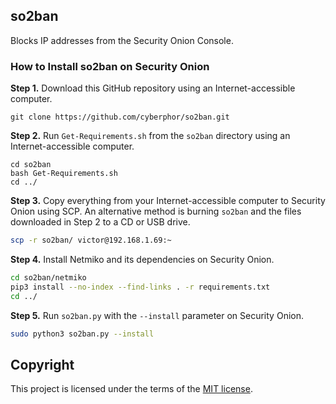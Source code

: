 ## so2ban
Blocks IP addresses from the Security Onion Console.

### How to Install so2ban on Security Onion
**Step 1.** Download this GitHub repository using an Internet-accessible computer. 
```
git clone https://github.com/cyberphor/so2ban.git
```

**Step 2.** Run `Get-Requirements.sh` from the `so2ban` directory using an Internet-accessible computer.
```
cd so2ban
bash Get-Requirements.sh
cd ../
```

**Step 3.** Copy everything from your Internet-accessible computer to Security Onion using SCP. An alternative method is burning `so2ban` and the files downloaded in Step 2 to a CD or USB drive. 
```bash
scp -r so2ban/ victor@192.168.1.69:~
```

**Step 4.** Install Netmiko and its dependencies on Security Onion. 
```bash
cd so2ban/netmiko
pip3 install --no-index --find-links . -r requirements.txt
cd ../
```

**Step 5.** Run `so2ban.py` with the `--install` parameter on Security Onion. 
```bash
sudo python3 so2ban.py --install
```

## Copyright
This project is licensed under the terms of the [MIT license](/LICENSE). 
